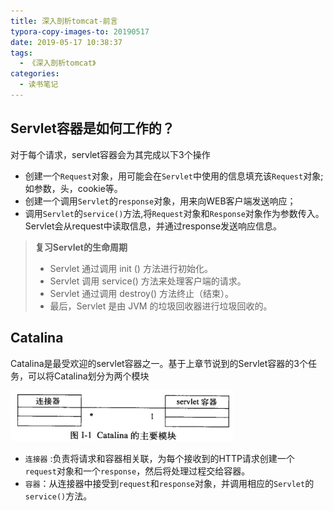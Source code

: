 ```yaml
---
title: 深入剖析tomcat-前言
typora-copy-images-to: 20190517
date: 2019-05-17 10:38:37
tags:
  - 《深入剖析tomcat》
categories:
  - 读书笔记
---
```


## Servlet容器是如何工作的？

对于每个请求，servlet容器会为其完成以下3个操作

- 创建一个`Request`对象，用可能会在`Servlet`中使用的信息填充该`Request`对象;如参数，头，cookie等。
- 创建一个调用`Servlet`的`response`对象，用来向WEB客户端发送响应；
- 调用`Servlet`的`service()`方法,将`Request`对象和`Response`对象作为参数传入。Servlet会从request中读取信息，并通过response发送响应信息。

>**复习Servlet的生命周期**
>
>- Servlet 通过调用 init () 方法进行初始化。
>- Servlet 调用 service() 方法来处理客户端的请求。
>- Servlet 通过调用 destroy() 方法终止（结束）。
>- 最后，Servlet 是由 JVM 的垃圾回收器进行垃圾回收的。

## Catalina

Catalina是最受欢迎的servlet容器之一。基于上章节说到的Servlet容器的3个任务，可以将Catalina划分为两个模块

![1558057330793](20190517/1558057330793.png)

- `连接器` :负责将请求和容器相关联，为每个接收到的HTTP请求创建一个`request`对象和一个`response`，然后将处理过程交给容器。
- `容器`：从连接器中接受到`request`和`response`对象，并调用相应的`Servlet`的`service()`方法。